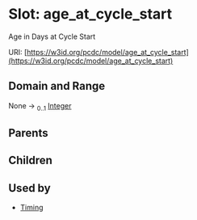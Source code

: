 
# Slot: age_at_cycle_start


Age in Days at Cycle Start

URI: [https://w3id.org/pcdc/model/age_at_cycle_start](https://w3id.org/pcdc/model/age_at_cycle_start)


## Domain and Range

None &#8594;  <sub>0..1</sub> [Integer](types/Integer.md)

## Parents


## Children


## Used by

 * [Timing](Timing.md)
